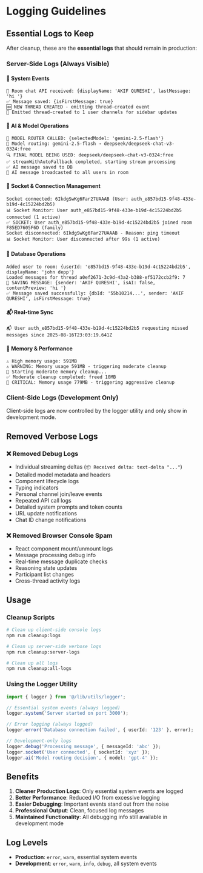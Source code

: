 # Logging Guidelines

## Essential Logs to Keep

After cleanup, these are the **essential logs** that should remain in production:

### Server-Side Logs (Always Visible)

#### 🔧 System Events
```
📨 Room chat API received: {displayName: 'AKIF QURESHI', lastMessage: 'hi '}
✅ Message saved: {isFirstMessage: true}
🆕 NEW THREAD CREATED - emitting thread-created event
📢 Emitted thread-created to 1 user channels for sidebar updates
```

#### 🤖 AI & Model Operations
```
🚨 MODEL ROUTER CALLED: {selectedModel: 'gemini-2.5-flash'}
🎯 Model routing: gemini-2.5-flash → deepseek/deepseek-chat-v3-0324:free
🔍 FINAL MODEL BEING USED: deepseek/deepseek-chat-v3-0324:free
✅ streamWithAutoFallback completed, starting stream processing
✅ AI message saved to DB
📡 AI message broadcasted to all users in room
```

#### 🔌 Socket & Connection Management
```
Socket connected: 6IkdgSwKg6Far27UAAAB (User: auth_e857bd15-9f48-433e-b19d-4c15224bd2b5)
📊 Socket Monitor: User auth_e857bd15-9f48-433e-b19d-4c15224bd2b5 connected (1 active)
✅ SOCKET: User auth_e857bd15-9f48-433e-b19d-4c15224bd2b5 joined room F85ED7605F6D (family)
Socket disconnected: 6IkdgSwKg6Far27UAAAB - Reason: ping timeout
📊 Socket Monitor: User disconnected after 99s (1 active)
```

#### 💾 Database Operations
```
Added user to room: {userId: 'e857bd15-9f48-433e-b19d-4c15224bd2b5', displayName: 'john depp'}
Loaded messages for thread a0ef2671-3c9d-43a2-b388-ef5172ccb2f9: 7
💾 SAVING MESSAGE: {sender: 'AKIF QURESHI', isAI: false, contentPreview: 'hi '}
✅ Message saved successfully: {dbId: '55b10214...', sender: 'AKIF QURESHI', isFirstMessage: true}
```

#### 📬 Real-time Sync
```
📬 User auth_e857bd15-9f48-433e-b19d-4c15224bd2b5 requesting missed messages since 2025-08-16T23:03:19.641Z
```

#### 🧠 Memory & Performance
```
⚠️ High memory usage: 591MB
⚠️ WARNING: Memory usage 591MB - triggering moderate cleanup
🧹 Starting moderate memory cleanup...
✅ Moderate cleanup completed: freed 10MB
🚨 CRITICAL: Memory usage 779MB - triggering aggressive cleanup
```

### Client-Side Logs (Development Only)

Client-side logs are now controlled by the logger utility and only show in development mode.

## Removed Verbose Logs

### ❌ Removed Debug Logs
- Individual streaming deltas (`📦 Received delta: text-delta "..."`)
- Detailed model metadata and headers
- Component lifecycle logs
- Typing indicators
- Personal channel join/leave events
- Repeated API call logs
- Detailed system prompts and token counts
- URL update notifications
- Chat ID change notifications

### ❌ Removed Browser Console Spam
- React component mount/unmount logs
- Message processing debug info
- Real-time message duplicate checks
- Reasoning state updates
- Participant list changes
- Cross-thread activity logs

## Usage

### Cleanup Scripts
```bash
# Clean up client-side console logs
npm run cleanup:logs

# Clean up server-side verbose logs  
npm run cleanup:server-logs

# Clean up all logs
npm run cleanup:all-logs
```

### Using the Logger Utility
```typescript
import { logger } from '@/lib/utils/logger';

// Essential system events (always logged)
logger.system('Server started on port 3000');

// Error logging (always logged)
logger.error('Database connection failed', { userId: '123' }, error);

// Development-only logs
logger.debug('Processing message', { messageId: 'abc' });
logger.socket('User connected', { socketId: 'xyz' });
logger.ai('Model routing decision', { model: 'gpt-4' });
```

## Benefits

1. **Cleaner Production Logs**: Only essential system events are logged
2. **Better Performance**: Reduced I/O from excessive logging
3. **Easier Debugging**: Important events stand out from the noise
4. **Professional Output**: Clean, focused log messages
5. **Maintained Functionality**: All debugging info still available in development mode

## Log Levels

- **Production**: `error`, `warn`, essential system events
- **Development**: `error`, `warn`, `info`, `debug`, all system events